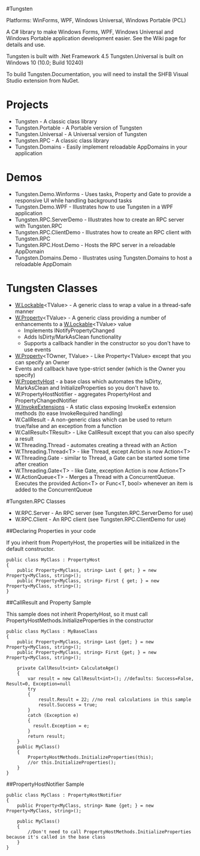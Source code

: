 #Tungsten

Platforms: WinForms, WPF, Windows Universal, Windows Portable (PCL)

A C# library to make Windows Forms, WPF, Windows Universal and Windows Portable application development easier.  See the Wiki page for details and use.

Tungsten is built with .Net Framework 4.5
Tungsten.Universal is built on Windows 10 (10.0; Build 10240)

To build Tungsten.Documentation, you will need to install the SHFB Visual Studio extension from NuGet.

# Projects
* Tungsten - A classic class library
* Tungsten.Portable - A Portable version of Tungsten
* Tungsten.Universal - A Universal version of Tungsten
* Tungsten.RPC - A classic class library
* Tungsten.Domains - Easily implement reloadable AppDomains in your application

# Demos
* Tungsten.Demo.Winforms - Uses tasks, Property and Gate to provide a responsive UI while handling background tasks
* Tungsten.Demo.WPF - Illustrates how to use Tungsten in a WPF application
* Tungsten.RPC.ServerDemo - Illustrates how to create an RPC server with Tungsten.RPC
* Tungsten.RPC.ClientDemo - Illustrates how to create an RPC client with Tungsten.RPC
* Tungsten.RPC.Host.Demo - Hosts the RPC server in a reloadable AppDomain
* Tungsten.Domains.Demo - Illustrates using Tungsten.Domains to host a reloadable AppDomain

# Tungsten Classes
* [W.Lockable](https://github.com/mode51/Tungsten/wiki/Lockable-TValue-)\<TValue\> - A generic class to wrap a value in a thread-safe manner
* [W.Property](https://github.com/mode51/Tungsten/wiki/Property-TValue)\<TValue\> - A generic class providing a number of enhancements to a [W.Lockable](https://github.com/mode51/Tungsten/wiki/Lockable-TValue-)\<TValue\> value
    * Implements INotifyPropertyChanged
    * Adds IsDirty/MarkAsClean functionality
    * Supports a callback handler in the constructor so you don't have to use events
* [W.Property](https://github.com/mode51/Tungsten/wiki/Property-TOwner,-TValue)\<TOwner, TValue\> - Like Property\<TValue\> except that you can specify an Owner
* Events and callback have type-strict sender (which is the Owner you specify)
* [W.PropertyHost](https://github.com/mode51/Tungsten/wiki/PropertyHost) - a base class which automates the IsDirty, MarkAsClean and InitializeProperties so you don't have to.
* W.PropertyHostNotifier - aggregates PropertyHost and PropertyChangedNotifier
* [W.InvokeExtensions](https://github.com/mode51/Tungsten/wiki/InvokeExtensions) - A static class exposing InvokeEx extension methods (to ease InvokeRequired handling)
* W.CallResult - A non-generic class which can be used to return true/false and an exception from a function
* W.CallResult\<TResult\> - Like CallResult except that you can also specify a result
* W.Threading.Thread - automates creating a thread with an Action
* W.Threading.Thread\<T\> - like Thread, except Action is now Action\<T\>
* W.Threading.Gate - similar to Thread, a Gate can be started some time after creation
* W.Threading.Gate\<T\> - like Gate, exception Action is now Action\<T\>
* W.ActionQueue\<T\> - Merges a Thread with a ConcurrentQueue.  Executes the provided Action\<T\> or Func\<T, bool\> whenever an item is added to the ConcurrentQueue

#Tungsten.RPC Classes
* W.RPC.Server - An RPC server (see Tungsten.RPC.ServerDemo for use)
* W.RPC.Client - An RPC client (see Tungsten.RPC.ClientDemo for use)

##Declaring Properties in your code

If you inherit from PropertyHost, the properties will be initialized in the default constructor.

    public class MyClass : PropertyHost
    {
        public Property<MyClass, string> Last { get; } = new Property<MyClass, string>();
        public Property<MyClass, string> First { get; } = new Property<MyClass, string>();
    }

##CallResult and Property Sample

This sample does not inherit PropertyHost, so it must call PropertyHostMethods.InitializeProperties in the constructor

    public class MyClass : MyBaseClass
    {
        public Property<MyClass, string> Last {get; } = new Property<MyClass, string>();
        public Property<MyClass, string> First {get; } = new Property<MyClass, string>();
        
        private CallResult<int> CalculateAge()
        {
            var result = new CallResult<int>(); //defaults: Success=False, Result=0, Exception=null
            try
            {
                result.Result = 22; //no real calculations in this sample
                result.Success = true;
            }
            catch (Exception e)
            {
              result.Exception = e;
            }
            return result;
        }
        public MyClass()
        {
            PropertyHostMethods.InitializeProperties(this);
            //or this.InitializeProperties();            
        }
    }

##PropertyHostNotifier Sample

    public class MyClass : PropertyHostNotifier
    {
        public Property<MyClass, string> Name {get; } = new Property<MyClass, string>();
        
        public MyClass()
        {
            //Don't need to call PropertyHostMethods.InitializeProperties because it's called in the base class
        }
    }

